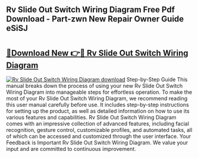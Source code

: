 ## Rv Slide Out Switch Wiring Diagram Free Pdf Download - Part-zwn New Repair Owner Guide eSiSJ

# <h2><a href="http://dfj98ho.blite.top/?on=Rv+Slide+Out+Switch+Wiring+Diagram">🔗Download New 👉🔴 Rv Slide Out Switch Wiring Diagram</a></h2>

[![Rv Slide Out Switch Wiring Diagram download](https://i.imgur.com/lujVjoI.png)](http://dfj98ho.blite.top/?on=Rv+Slide+Out+Switch+Wiring+Diagram)
Step-by-Step Guide This manual breaks down the process of using your new Rv Slide Out Switch Wiring Diagram into manageable steps for effortless operation. To make the most of your Rv Slide Out Switch Wiring Diagram, we recommend reading this user manual carefully before use. It includes step-by-step instructions for setting up the product, as well as detailed information on how to use its various features and capabilities. Rv Slide Out Switch Wiring Diagram comes with an impressive collection of advanced features, including facial recognition, gesture control, customizable profiles, and automated tasks, all of which can be accessed and customized through the user interface. Your Feedback is Important Rv Slide Out Switch Wiring Diagram. We value your input and are committed to continuous improvement.
